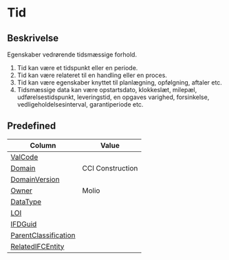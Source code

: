 # Tid

## Beskrivelse

Egenskaber vedrørende tidsmæssige forhold.

1. Tid kan være et tidspunkt eller en periode.
2. Tid kan være relateret til en handling eller en proces.
3. Tid kan være egenskaber knyttet til planlægning,
   opfølgning, aftaler etc.
4. Tidsmæssige data kan være opstartsdato, klokkeslæt,
   milepæl, udførelsestidspunkt, leveringstid, en opgaves varighed,
   forsinkelse, vedligeholdelsesinterval, garantiperiode etc.

## Predefined

| Column                                                              | Value            |
| ------------------------------------------------------------------- | ---------------- |
| [ValCode](../../Attributes/ValCode.md)                              |                  |
| [Domain](../../Attributes/Domain.md)                                | CCI Construction |
| [DomainVersion](../../Attributes/DomainVersion.md)                  |                  |
| [Owner](../../Attributes/Owner.md)                                  | Molio            |
| [DataType](../../Attributes/DataType.md)                            |                  |
| [LOI](../../Attributes/LOI.md)                                      |                  |
| [IFDGuid](../../Attributes/IFDGuid.md)                              |                  |
| [ParentClassification](../../Attributes/IFCParentClassification.md) |                  |
| [RelatedIFCEntity](../../Attributes/RelatedIFCEntity.md)            |                  |
